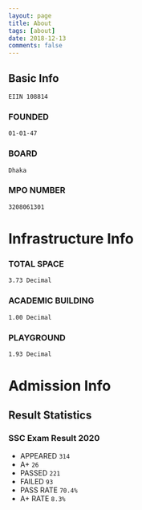 ```yaml
---
layout: page
title: About
tags: [about]
date: 2018-12-13
comments: false
---
```



## Basic Info

``` EIIN 108814 ```

### FOUNDED 
``` 01-01-47 ```

### BOARD 
``` Dhaka ```

### MPO NUMBER 
``` 3208061301 ```


# Infrastructure Info

### TOTAL SPACE 
``` 3.73 Decimal ```

### ACADEMIC BUILDING 
``` 1.00 Decimal ```

### PLAYGROUND 
``` 1.93 Decimal ```


# Admission Info

## Result Statistics

### SSC Exam Result 2020
- APPEARED	``` 314	```
- A+	         ``` 26 ```
- PASSED	        ``` 221 ```
- FAILED	         ``` 93 ```
- PASS RATE	``` 70.4% ```	
- A+ RATE	         ``` 8.3% ```
	
